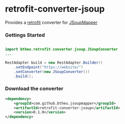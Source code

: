 # retrofit-converter-jsoup

Provides a <a href="https://github.com/square/retrofitr">retrofit</a> converter for <a href="https://github.com/btheu/JSoupMapper">JSoupMapper</a>

### Gettings Started

```java

import btheu.retrofit.converter.jsoup.JSoupConverter
...

RestAdapter build = new RestAdapter.Builder()
	.setEndpoint("https://website/")
	.setConverter(new JSoupConverter())
	.build();

```

### Download the converter

```xml
<dependency>
	<groupId>com.github.btheu.jsoupmapper</groupId>
	<artifactId>retrofit-converter-jsoup</artifactId>
	<version>0.1.0</version>
</dependency>
```
